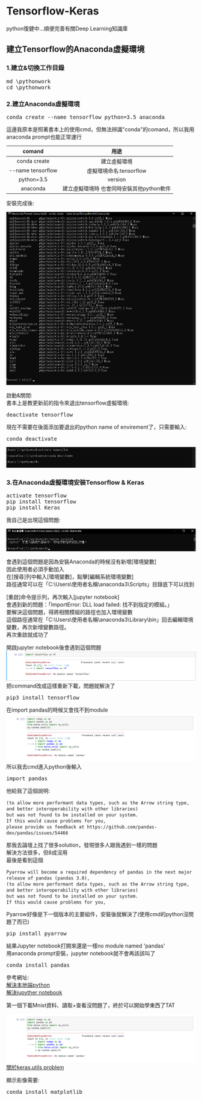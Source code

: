 # Tensorflow-Keras

python復健中...順便完善有關Deep Learning知識庫

## 建立Tensorflow的Anaconda虛擬環境  

### 1.建立&切換工作目錄  

<pre>
md \pythonwork
cd \pythonwork
</code></pre>

### 2.建立Anaconda虛擬環境  

<pre>
conda create --name tensorflow python=3.5 anaconda
</code></pre>
這邊我原本是照著書本上的使用cmd，但無法辨識"conda"的comand，所以我用anaconda prompt也能正常運行


|  comand   | 用途  |
|  :----:  | :----:  |
|  conda create  | 建立虛擬環境  |
| --name tensorflow  | 虛擬環境命名:tensorflow |
| python=3.5  | version |
| anaconda  | 建立虛擬環境時 也會同時安裝其他python軟件 |

安裝完成後:  

![註解1](/images/1.png "1")

啟動&關閉:  
書本上是教更新前的指令來退出tensorflow虛擬環境:  
<pre>
deactivate tensorflow
</code></pre>


現在不需要在後面添加要退出的python name of envirement了，只需要輸入:  
<pre>
conda deactivate
</code></pre>

![註解2](/images/2.png "2")


### 3.在Anaconda虛擬環境安裝Tensorflow & Keras  

<pre>
activate tensorflow
pip install tensorflow
pip install Keras
</code></pre>


我自己是出現這個問題:  

![註解3](/images/3.png "3")


會遇到這個問題是因為安裝Anaconda的時候沒有新增[環境變數]  
因此使用者必須手動加入  
在[搜尋]列中輸入[環境變數]，點擊[編輯系統環境變數]    
路徑通常可以在「C:\Users\使用者名稱\anaconda3\Scripts」目錄底下可以找到    


[重啟]命令提示列，再次輸入[jupyter notebook]  
會遇到新的問題：「ImportError: DLL load failed: 找不到指定的模組。」  
要解決這個問題，得將相關模組的路徑也加入環境變數  
這個路徑通常在「C:\Users\使用者名稱\anaconda3\Library\bin」回去編輯環境變數，再次新增變數路徑。  
再次重啟就成功了  


開啟jupyter notebook後會遇到這個問題  
![註解4](/images/4.png "4")
把command改成這樣重新下載，問題就解決了  
<pre>
pip3 install tensorflow
</code></pre>


在import pandas的時候又會找不到module  
![註解5](/images/5.png "5")  
所以我去cmd進入python後輸入  
<pre>
import pandas
</code></pre>

他給我了這個說明:  

```
(to allow more performant data types, such as the Arrow string type, and better interoperability with other libraries)
but was not found to be installed on your system.
If this would cause problems for you,
please provide us feedback at https://github.com/pandas-dev/pandas/issues/54466
```

那我去論壇上找了很多solution，發現很多人跟我遇到一樣的問題  
解決方法很多，但8成沒用  
最後是看到這個  

```
Pyarrow will become a required dependency of pandas in the next major release of pandas (pandas 3.0),
(to allow more performant data types, such as the Arrow string type, and better interoperability with other libraries)
but was not found to be installed on your system.
If this would cause problems for you,
```

Pyarrow好像是下一個版本的主要組件，安裝後就解決了(使用cmd的python沒問題了而已)  

<pre>
pip install pyarrow
</code></pre>

結果Jupyter notebook打開來還是一樣no module named 'pandas'  
用anaconda prompt安裝，jupyter notebook就不會再該該叫了  

<pre>
conda install pandas
</code></pre>

參考網址:  
[解決本地端python](https://saturncloud.io/blog/how-to-fix-modulenotfounderror-no-module-named-pandas/)  
[解決jupyther notebook](https://saturncloud.io/blog/jupyter-notebook-no-module-named-pandas/)  

第一個下載Mnist資料、讀取+查看沒問題了，終於可以開始學東西了TAT  

![註解6](/images/5.png "6")  
[關於keras.utils problem](https://github.com/ShawnHymel/computer-vision-with-embedded-machine-learning/blob/master/1.2.3%20-%20Training%20an%20Image%20Classifier%20with%20Keras/image_classifier_dnn.ipynb)  


顯示影像需要:  

<pre>
conda install matplotlib
</code></pre>
